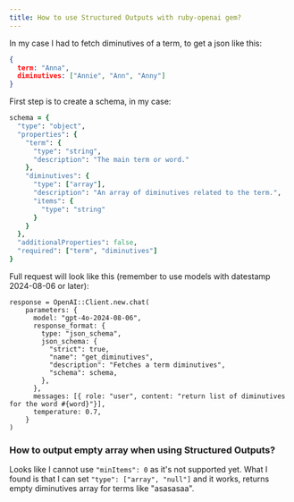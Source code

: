 ```yaml
---
title: How to use Structured Outputs with ruby-openai gem?
---
```


In my case I had to fetch diminutives of a term, to get a json like this:

```json
{
  term: "Anna",
  diminutives: ["Annie", "Ann", "Anny"]
}
```

First step is to create a schema, in my case:

```ruby
schema = {
  "type": "object",
  "properties": {
    "term": {
      "type": "string",
      "description": "The main term or word."
    },
    "diminutives": {
      "type": ["array"],
      "description": "An array of diminutives related to the term.",
      "items": {
        "type": "string"
      }
    }
  },
  "additionalProperties": false,
  "required": ["term", "diminutives"]
}
```

Full request will look like this (remember to use models with datestamp 2024-08-06 or later):

```
response = OpenAI::Client.new.chat(
    parameters: {
      model: "gpt-4o-2024-08-06",
      response_format: {
        type: "json_schema",
        json_schema: {
          "strict": true,
          "name": "get_diminutives",
          "description": "Fetches a term diminutives",
          "schema": schema,
        },
      },
      messages: [{ role: "user", content: "return list of diminutives for the word #{word}"}],
      temperature: 0.7,
    }
)
```

### How to output empty array when using Structured Outputs?
Looks like I cannot use `"minItems": 0` as it's not supported yet. What I found is that I can set `"type": ["array", "null"]` and it works, returns empty diminutives array for terms like "asasasaa".
